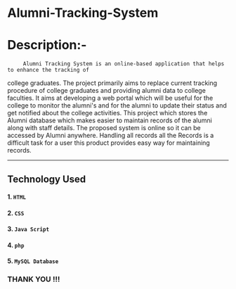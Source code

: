 # Alumni-Tracking-System
# Description:-
         Alumni Tracking System is an online-based application that helps to enhance the tracking of 
college graduates. The project primarily aims to replace current tracking procedure of college 
graduates and providing alumni data to college faculties. It aims at developing a web portal 
which will be useful for the college to monitor the alumni's and for the alumni to update their 
status and get notified about the college activities. This project which stores the Alumni 
database which makes easier to maintain records of the alumni along with staff details. The 
proposed system is online so it can be accessed by Alumni anywhere. Handling all records all 
the Records is a difficult task for a user this product provides easy way for maintaining 
records.

--------
## Technology Used

#### 1. `HTML`
#### 2. `CSS` 
#### 3. `Java Script`
#### 4. `php`
#### 5. `MySQL Database`

### THANK YOU !!!
